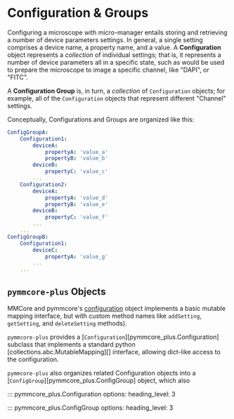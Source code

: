 # Configuration & Groups

Configuring a microscope with micro-manager entails storing and retrieving
a number of device parameters settings.  In general, a single setting comprises
a device name, a property name, and a value.  A **Configuration** object
represents a *collection* of individual settings; that is, it represents a number
of device parameters all in a specific state, such as would be used to prepare
the microscope to image a specific channel, like "DAPI", or "FITC".

A **Configuration Group** is, in turn, a *collection* of `Configuration` objects;
for example, all of the `Configuration` objects that represent different
"Channel" settings.

Conceptually, Configurations and Groups are organized like this:

```YAML
ConfigGroupA:
    Configuration1:
        deviceA:
            propertyA: 'value_a'
            propertyB: 'value_b'
        deviceB:
            propertyC: 'value_c'
        ...
    Configuration2:
        deviceA:
            propertyA: 'value_d'
            propertyB: 'value_e'
        deviceB:
            propertyC: 'value_f'
        ...
    ...
ConfigGroupB:
    Configuration1:
        deviceC:
            propertyA: 'value_g'
        ...
    ...
```

## `pymmcore-plus` Objects

MMCore and pymmcore's
[configuration](https://valelab4.ucsf.edu/~MM/doc/MMCore/html/class_configuration.html)
object implements a basic mutable mapping interface, but with custom method
names like `addSetting`, `getSetting`, and `deleteSetting` methods).

`pymmcore-plus` provides a [`Configuration`][pymmcore_plus.Configuration]
subclass that implements a standard python [collections.abc.MutableMapping][]
interface, allowing dict-like access to the configuration.

`pymmcore-plus` also organizes related Configuration objects into a
[`ConfigGroup`][pymmcore_plus.ConfigGroup] object, which also

::: pymmcore_plus.Configuration
    options:
        heading_level: 3

::: pymmcore_plus.ConfigGroup
    options:
        heading_level: 3
